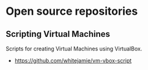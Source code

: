 # Open source repositories

## Scripting Virtual Machines

Scripts for creating Virtual Machines using VirtualBox.

- <https://github.com/whitejamie/vm-vbox-script>

